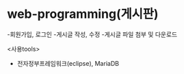 # web-programming(게시판)
-회원가입, 로그인
-게시글 작성, 수정
-게시글 파일 첨부 및 다운로드

<사용tools>
- 전자정부프레임워크(eclipse), MariaDB

